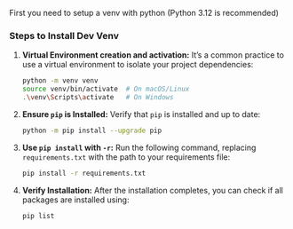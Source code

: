 First you need to setup a venv with python (Python 3.12 is recommended)


### Steps to Install Dev Venv

1. **Virtual Environment creation and activation:**
   It’s a common practice to use a virtual environment to isolate your project dependencies:
   ```bash
   python -m venv venv
   source venv/bin/activate  # On macOS/Linux
   .\venv\Scripts\activate   # On Windows
   ```

2. **Ensure `pip` is Installed:**
   Verify that `pip` is installed and up to date:
   ```bash
   python -m pip install --upgrade pip
   ```

3. **Use `pip install` with `-r`:**
   Run the following command, replacing `requirements.txt` with the path to your requirements file:
   ```bash
   pip install -r requirements.txt
   ```

4. **Verify Installation:**
   After the installation completes, you can check if all packages are installed using:
   ```bash
   pip list
   ```
